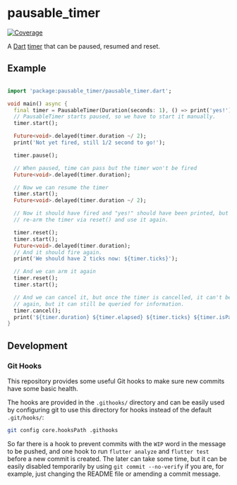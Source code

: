 # pausable\_timer

[![Coverage]](https://codecov.io/gh/llucax/pausable_timer)

A [Dart](https://dart.dev/)
[timer](https://api.dart.dev/stable/dart-async/Timer/Timer.html) that can be
paused, resumed and reset.

## Example

```dart

import 'package:pausable_timer/pausable_timer.dart';

void main() async {
  final timer = PausableTimer(Duration(seconds: 1), () => print('yes!'));
  // PausableTimer starts paused, so we have to start it manually.
  timer.start();

  Future<void>.delayed(timer.duration ~/ 2);
  print('Not yet fired, still 1/2 second to go!');

  timer.pause();

  // When paused, time can pass but the timer won't be fired
  Future<void>.delayed(timer.duration);

  // Now we can resume the timer
  timer.start();
  Future<void>.delayed(timer.duration ~/ 2);

  // Now it should have fired and "yes!" should have been printed, but we can
  // re-arm the timer via reset() and use it again.

  timer.reset();
  timer.start();
  Future<void>.delayed(timer.duration);
  // And it should fire again.
  print('We should have 2 ticks now: ${timer.ticks}');

  // And we can arm it again
  timer.reset();
  timer.start();

  // And we can cancel it, but once the timer is cancelled, it can't be armed
  // again, but it can still be queried for information.
  timer.cancel();
  print('${timer.duration} ${timer.elapsed} ${timer.ticks} ${timer.isPaused}');
}
```

## Development

### Git Hooks

This repository provides some useful Git hooks to make sure new commits have
some basic health.

The hooks are provided in the `.githooks/` directory and can be easily used by
configuring git to use this directory for hooks instead of the default
`.git/hooks/`:

```sh
git config core.hooksPath .githooks
```

So far there is a hook to prevent commits with the `WIP` word in the message to
be pushed, and one hook to run `flutter analyze` and `flutter test` before
a new commit is created. The later can take some time, but it can be easily
disabled temporarily by using `git commit --no-verify` if you are, for example,
just changing the README file or amending a commit message.

[Coverage]: (https://codecov.io/gh/llucax/pausable_timer/branch/main/graph/badge.svg)
